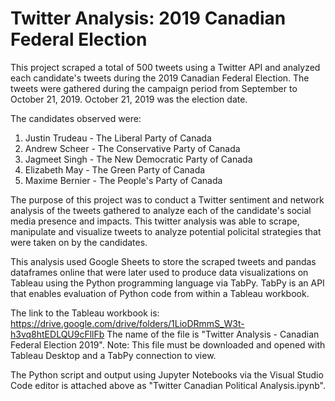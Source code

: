 # Twitter Analysis: 2019 Canadian Federal Election

This project scraped a total of 500 tweets using a Twitter API and analyzed each candidate's tweets during the 2019 Canadian Federal Election.
The tweets were gathered during the campaign period from September to October 21, 2019. October 21, 2019 was the election date.

The candidates observed were:
1. Justin Trudeau - The Liberal Party of Canada
2. Andrew Scheer - The Conservative Party of Canada
3. Jagmeet Singh - The New Democratic Party of Canada
4. Elizabeth May - The Green Party of Canada
5. Maxime Bernier - The People's Party of Canada

The purpose of this project was to conduct a Twitter sentiment and network analysis of the tweets gathered to analyze each of the candidate's social media presence and impacts.
This twitter analysis was able to scrape, manipulate and visualize tweets to analyze potential policital strategies that were taken on by the candidates.

This analysis used Google Sheets to store the scraped tweets and pandas dataframes online that were later used to produce data visualizations on Tableau using the Python programming language via TabPy.
TabPy is an API that enables evaluation of Python code from within a Tableau workbook.

The link to the Tableau workbook is: https://drive.google.com/drive/folders/1LioDRmmS_W3t-h3vq8htEDLQU9cFllFb 
The name of the file is "Twitter Analysis - Canadian Federal Election 2019".
Note: This file must be downloaded and opened with Tableau Desktop and a TabPy connection to view.

The Python script and output using Jupyter Notebooks via the Visual Studio Code editor is attached above as "Twitter Canadian Political Analysis.ipynb".
